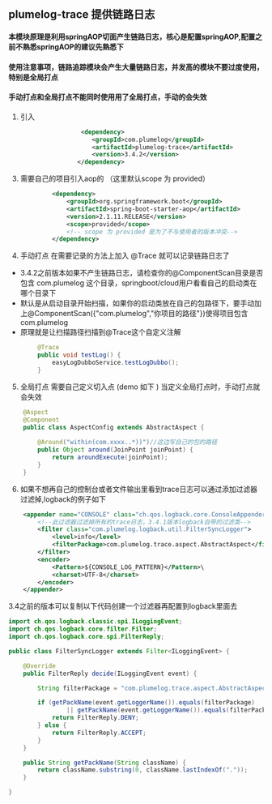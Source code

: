 ## plumelog-trace 提供链路日志

#### 本模块原理是利用springAOP切面产生链路日志，核心是配置springAOP,配置之前不熟悉springAOP的建议先熟悉下

#### 使用注意事项，链路追踪模块会产生大量链路日志，并发高的模块不要过度使用，特别是全局打点

#### 手动打点和全局打点不能同时使用用了全局打点，手动的会失效

1. 引入
```xml
                    <dependency>
                       <groupId>com.plumelog</groupId>
                       <artifactId>plumelog-trace</artifactId>
                       <version>3.4.2</version>
                   </dependency>

```
3. 需要自己的项目引入aop的 （这里默认scope 为 provided）
```xml
            <dependency>
                <groupId>org.springframework.boot</groupId>
                <artifactId>spring-boot-starter-aop</artifactId>
                <version>2.1.11.RELEASE</version>
                <scope>provided</scope>
                <!-- scope 为 provided 是为了不与使用者的版本冲突-->
            </dependency>
```         
4. 手动打点 在需要记录的方法上加入 @Trace 就可以记录链路日志了
   
  * 3.4.2之前版本如果不产生链路日志，请检查你的@ComponentScan目录是否包含 com.plumelog 这个目录，springboot/cloud用户看看自己的启动类在哪个目录下
  * 默认是从启动目录开始扫描，如果你的启动类放在自己的包路径下，要手动加上@ComponentScan({"com.plumelog","你项目的路径"})使得项目包含com.plumelog
  * 原理就是让扫描路径扫描到@Trace这个自定义注解

```java
        @Trace
        public void testLog() {
            easyLogDubboService.testLogDubbo();
        }
```
5. 全局打点 需要自己定义切入点 (demo 如下 )  当定义全局打点时，手动打点就会失效

```java
    @Aspect
    @Component
    public class AspectConfig extends AbstractAspect {
    
        @Around("within(com.xxxx..*))")//这边写自己的包的路径
        public Object around(JoinPoint joinPoint) {
            return aroundExecute(joinPoint);
        }
    }
```
6. 如果不想再自己的控制台或者文件输出里看到trace日志可以通过添加过滤器过滤掉,logback的例子如下

```xml
    <appender name="CONSOLE" class="ch.qos.logback.core.ConsoleAppender">
        <!--此过滤器过滤掉所有的trace日志，3.4.1版本logback自带的过滤类-->
        <filter class="com.plumelog.logback.util.FilterSyncLogger">
            <level>info</level>
            <filterPackage>com.plumelog.trace.aspect.AbstractAspect</filterPackage>
        </filter>
        <encoder>
            <Pattern>${CONSOLE_LOG_PATTERN}</Pattern>\
            <charset>UTF-8</charset>
        </encoder>
    </appender>
```
3.4之前的版本可以复制以下代码创建一个过滤器再配置到logback里面去

```java
import ch.qos.logback.classic.spi.ILoggingEvent;
import ch.qos.logback.core.filter.Filter;
import ch.qos.logback.core.spi.FilterReply;

public class FilterSyncLogger extends Filter<ILoggingEvent> {

    @Override
    public FilterReply decide(ILoggingEvent event) {

        String filterPackage = "com.plumelog.trace.aspect.AbstractAspect";

        if (getPackName(event.getLoggerName()).equals(filterPackage)
                || getPackName(event.getLoggerName()).equals(filterPackage)) {
            return FilterReply.DENY;
        } else {
            return FilterReply.ACCEPT;
        }
    }

    public String getPackName(String className) {
        return className.substring(0, className.lastIndexOf("."));
    }

}
```